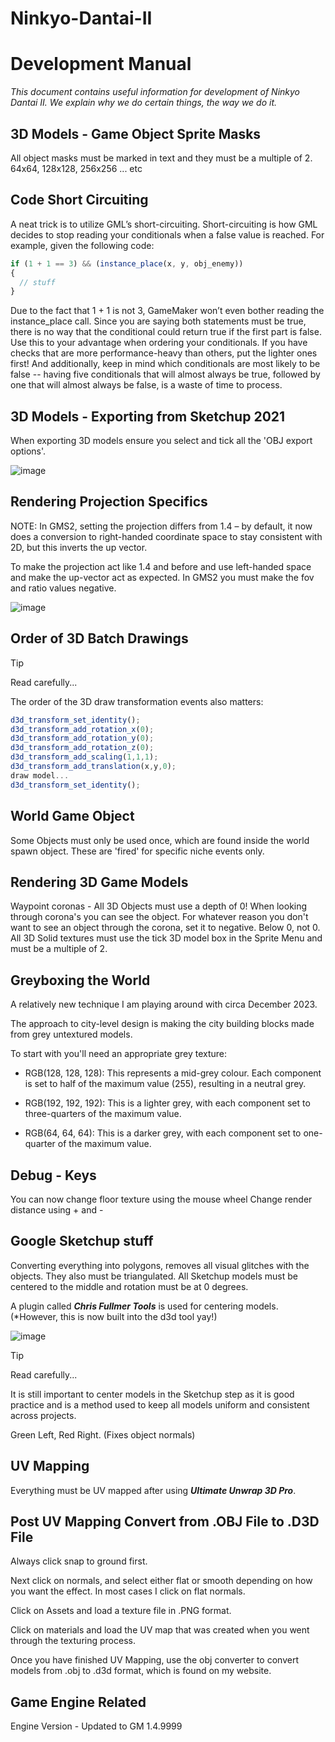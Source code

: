 # Ninkyo-Dantai-II

# Development Manual

_This document contains useful information for development of Ninkyo Dantai II. We explain why we do certain things, the way we do it._

## 3D Models - Game Object Sprite Masks

All object masks must be marked in text and they must be a multiple of 2. 64x64, 128x128, 256x256 ... etc

## **Code Short Circuiting**

A neat trick is to utilize GML’s short-circuiting. Short-circuiting is how GML decides to stop reading your conditionals when a false value is reached. For example, given the following code:

```javascript
if (1 + 1 == 3) && (instance_place(x, y, obj_enemy))
{
  // stuff
}
```
Due to the fact that 1 + 1 is not 3, GameMaker won’t even bother reading the instance_place call. Since you are saying both statements must be true, there is no way that the conditional could return true if the first part is false. Use this to your advantage when ordering your conditionals. If you have checks that are more performance-heavy than others, put the lighter ones first! And additionally, keep in mind which conditionals are most likely to be false -- having five conditionals that will almost always be true, followed by one that will almost always be false, is a waste of time to process.

## **3D Models - Exporting from Sketchup 2021**

When exporting 3D models ensure you select and tick all the 'OBJ export options'.

![image](https://github.com/TeamCS1/Ninkyo-Dantai-II/assets/84191027/6c5096fe-5819-42a0-9cf5-61e0259afd06)

## Rendering Projection Specifics

NOTE: In GMS2, setting the projection differs from 1.4 – by default, it now does a conversion to right-handed coordinate space to stay consistent with 2D, but this inverts the up vector. 

To make the projection act like 1.4 and before and use left-handed space and make the up-vector act as expected. In GMS2 you must make the fov and ratio values negative.

![image](https://github.com/TeamCS1/Ninkyo-Dantai-II/assets/84191027/32a88392-4b5b-432f-ac5e-4aa2c72a3b18)

## **Order of 3D Batch Drawings**

> [!TIP]
> Read carefully...
> 
The order of the 3D draw transformation events also matters:

```javascript
d3d_transform_set_identity();
d3d_transform_add_rotation_x(0);
d3d_transform_add_rotation_y(0);
d3d_transform_add_rotation_z(0);
d3d_transform_add_scaling(1,1,1);
d3d_transform_add_translation(x,y,0);
draw model...
d3d_transform_set_identity();
```

## World Game Object

Some Objects must only be used once, which are found inside the world spawn object. These are 'fired' for specific niche events only.

## Rendering 3D Game Models

Waypoint coronas - All 3D Objects must use a depth of 0! When looking through corona's you can see the object. For whatever reason you don't want to see an object through the corona, set it to negative. Below 0, not 0.
All 3D Solid textures must use the tick 3D model box in the Sprite Menu and must be a multiple of 2.

## Greyboxing the World

A relatively new technique I am playing around with circa December 2023.

The approach to city-level design is making the city building blocks made from grey untextured models.

To start with you'll need an appropriate grey texture:

+ RGB(128, 128, 128): This represents a mid-grey colour. Each component is set to half of the maximum value (255), resulting in a neutral grey.

+ RGB(192, 192, 192): This is a lighter grey, with each component set to three-quarters of the maximum value.

+ RGB(64, 64, 64): This is a darker grey, with each component set to one-quarter of the maximum value.

## **Debug - Keys**

You can now change floor texture using the mouse wheel
Change render distance using + and -

## Google Sketchup stuff

Converting everything into polygons, removes all visual glitches with the objects. They also must be triangulated.
All Sketchup models must be centered to the middle and rotation must be at 0 degrees.

A plugin called _**Chris Fullmer Tools**_ is used for centering models. (*However, this is now built into the d3d tool yay!)

![image](https://github.com/TeamCS1/Ninkyo-Dantai-II/assets/84191027/f6208ca9-2922-4fbf-9a74-ee6a34c68afd)

> [!TIP]
> Read carefully...

It is still important to center models in the Sketchup step as it is good practice and is a method used to keep all models uniform and consistent across projects.

Green Left, Red Right. (Fixes object normals)

## UV Mapping
Everything must be UV mapped after using _**Ultimate Unwrap 3D Pro**_.

## Post UV Mapping Convert from .OBJ File to .D3D File

Always click snap to ground first.

Next click on normals, and select either flat or smooth depending on how you want the effect. In most cases I click on flat normals.

Click on Assets and load a texture file in .PNG format.

Click on materials and load the UV map that was created when you went through the texturing process.

Once you have finished UV Mapping, use the obj converter to convert models from .obj to .d3d format, which is found on my website.

## Game Engine Related
Engine Version - Updated to GM 1.4.9999





